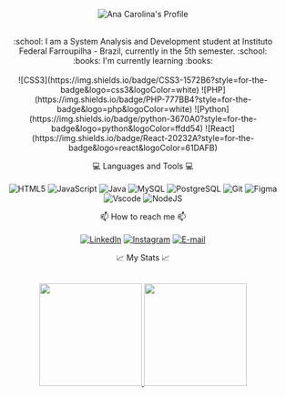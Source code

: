 <div align="center">

![Ana Carolina's Profile](https://capsule-render.vercel.app/api?type=waving&height=250&color=990000&text=Ana%20Carolina&fontColor=fffff0&fontSize=40&fontAlign=43&fontAlignY=31&animation=fadeIn&desc=Front-end%20Developer&descSize=25&descAlignY=49&descAlign=57&reversal=false)

<br>
:school: I am a System Analysis and Development student at Instituto Federal Farroupilha - Brazil, currently in the 5th semester. :school:
<br>
:books: I'm currently learning :books: <br>
<br>
![CSS3](https://img.shields.io/badge/CSS3-1572B6?style=for-the-badge&logo=css3&logoColor=white)
![PHP](https://img.shields.io/badge/PHP-777BB4?style=for-the-badge&logo=php&logoColor=white)
![Python](https://img.shields.io/badge/python-3670A0?style=for-the-badge&logo=python&logoColor=ffdd54)
![React](https://img.shields.io/badge/React-20232A?style=for-the-badge&logo=react&logoColor=61DAFB)

:computer: Languages and Tools :computer: <br>
<br>
![HTML5](https://img.shields.io/badge/HTML5-E34F26?style=for-the-badge&logo=html5&logoColor=white)
![JavaScript](https://img.shields.io/badge/JavaScript-F7DF1E?style=for-the-badge&logo=javascript&logoColor=black)
![Java](https://img.shields.io/badge/java-%23ED8B00.svg?style=for-the-badge&logo=openjdk&logoColor=white)
![MySQL](https://img.shields.io/badge/MySQL-00000F?style=for-the-badge&logo=mysql&logoColor=white)
![PostgreSQL](https://img.shields.io/badge/PostgreSQL-000?style=for-the-badge&logo=postgresql)
![Git](https://img.shields.io/badge/GIT-E44C30?style=for-the-badge&logo=git&logoColor=white)
![Figma](https://img.shields.io/badge/Figma-696969?style=for-the-badge&logo=figma&logoColor=figma)
![Vscode](https://img.shields.io/badge/Vscode-007ACC?style=for-the-badge&logo=visual-studio-code&logoColor=white)
![NodeJS](https://img.shields.io/badge/node.js-6DA55F?style=for-the-badge&logo=node.js&logoColor=white)        

📫 How to reach me 📫<br>
<br>
[![LinkedIn](https://img.shields.io/badge/LinkedIn-0077B5?style=for-the-badge&logo=linkedin&logoColor=white)](https://www.linkedin.com/in/ana-carolina-alves-farias-8a998b266/)
[![Instagram](https://img.shields.io/badge/-Instagram-%23E4405F?style=for-the-badge&logo=instagram&logoColor=white)](https://www.instagram.com/acaf02/)
[![E-mail](https://img.shields.io/badge/-Email-000?style=for-the-badge&logo=microsoft-outlook&logoColor=007BFF)](mailto:anacarol.alves1@outlook.com)

:chart_with_upwards_trend: My Stats :chart_with_upwards_trend: <br>
<br>
<div>
<a href="https://github.com/acaf02">
<img loading="lazy" height="180em" src="https://github-readme-stats.vercel.app/api/top-langs/?username=acaf02&layout=compact&langs_count=7&theme=dracula"/>
<img loading="lazy" height="180em" src="https://github-readme-stats.vercel.app/api?username=acaf02&show_icons=true&theme=dracula&include_all_commits=true&count_private=true"/>
</div>
</div>
